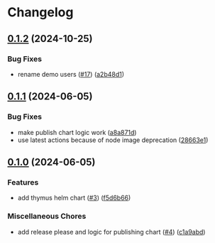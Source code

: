 # Changelog

## [0.1.2](https://github.com/carbynestack/thymus/compare/thymus-v0.1.1...thymus-v0.1.2) (2024-10-25)


### Bug Fixes

* rename demo users ([#17](https://github.com/carbynestack/thymus/issues/17)) ([a2b48d1](https://github.com/carbynestack/thymus/commit/a2b48d155236b8858229095dd76db25317c560b7))

## [0.1.1](https://github.com/carbynestack/thymus/compare/thymus-v0.1.0...thymus-v0.1.1) (2024-06-05)


### Bug Fixes

* make publish chart logic work ([a8a871d](https://github.com/carbynestack/thymus/commit/a8a871d14ef5cb594a1cf17a726464e64b0805e5))
* use latest actions because of node image deprecation ([28663e1](https://github.com/carbynestack/thymus/commit/28663e1db2bc66ebdd68016d28c183b35b05c3f8))

## [0.1.0](https://github.com/carbynestack/thymus/compare/thymus-v0.1.0...thymus-v0.1.0) (2024-06-05)


### Features

* add thymus helm chart ([#3](https://github.com/carbynestack/thymus/issues/3)) ([f5d6b66](https://github.com/carbynestack/thymus/commit/f5d6b6667c0ab9ae81306b7f56b25647dc97b09a))


### Miscellaneous Chores

* add release please and logic for publishing chart ([#4](https://github.com/carbynestack/thymus/issues/4)) ([c1a9abd](https://github.com/carbynestack/thymus/commit/c1a9abdc2e4cb357d485df6e1c6595e078b208b4))
